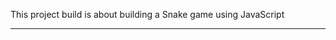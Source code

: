 This project build is about building a Snake game using JavaScript
************************************